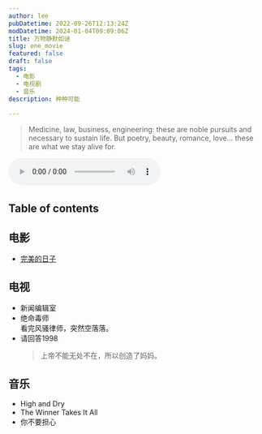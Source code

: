 ```yaml
---
author: lee
pubDatetime: 2022-09-26T12:13:24Z
modDatetime: 2024-01-04T09:09:06Z
title: 万物静默如谜
slug: one_movie
featured: false
draft: false
tags:
  - 电影
  - 电视剧
  - 音乐
description: 种种可能
  
---
```


> Medicine, law, business, engineering: these are noble pursuits and necessary to sustain life. But poetry, beauty, romance, love... these are what we stay alive for.

​<audio id="audio" controls preload="auto" src="http://music.163.com/song/media/outer/url?id=26856864.mp3">浏览器不支持音频播放</audio>

## Table of contents
## 电影
- <a href="https://movie.douban.com/subject/35902857/">完美的日子</a>
## 电视
- 新闻编辑室
- 绝命毒师  
  看完风骚律师，突然空落落。
- 请回答1998
  > 上帝不能无处不在，所以创造了妈妈。
## 音乐
- High and Dry
- The Winner Takes It All
- 你不要担心
